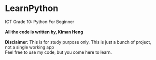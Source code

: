 # LearnPython
ICT Grade 10: Python For Beginner  
<br>
<b>All the code is written by, Kiman Heng</b>  
<br>
<b>Disclaimer: </b>This is for study purpose only. This is just a bunch of project, not a single working app  
Feel free to use my code, but you come here to learn.

